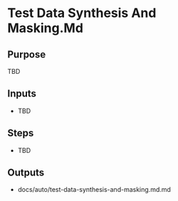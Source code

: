 # Test Data Synthesis And Masking.Md

## Purpose

TBD

## Inputs

- TBD

## Steps

- TBD

## Outputs

- docs/auto/test-data-synthesis-and-masking.md.md
